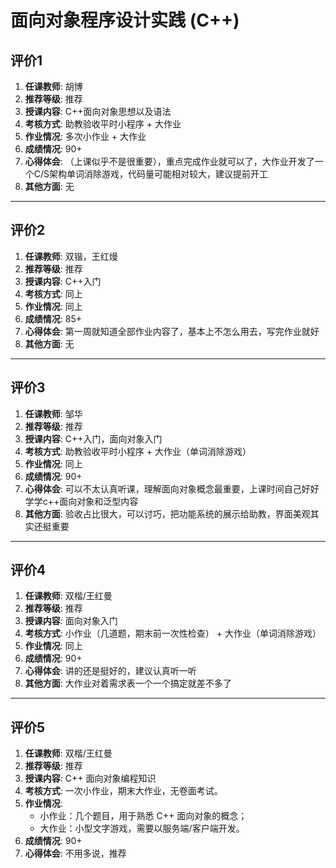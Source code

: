 # 面向对象程序设计实践 (C++)

## 评价1

1. **任课教师**: 胡博
2. **推荐等级**: 推荐
3. **授课内容**: C++面向对象思想以及语法
4. **考核方式**: 助教验收平时小程序 + 大作业
5. **作业情况**: 多次小作业 + 大作业
6. **成绩情况**: 90+
7. **心得体会**: （上课似乎不是很重要），重点完成作业就可以了，大作业开发了一个C/S架构单词消除游戏，代码量可能相对较大，建议提前开工
8. **其他方面**: 无

---

## 评价2

1. **任课教师**: 双锴，王红熳
2. **推荐等级**: 推荐
3. **授课内容**: C++入门
4. **考核方式**: 同上
5. **作业情况**: 同上
6. **成绩情况**: 85+
7. **心得体会**: 第一周就知道全部作业内容了，基本上不怎么用去，写完作业就好
8. **其他方面**: 无

---

## 评价3

1. **任课教师**: 邹华
2. **推荐等级**: 推荐
3. **授课内容**: C++入门，面向对象入门
4. **考核方式**: 助教验收平时小程序 + 大作业（单词消除游戏）
5. **作业情况**: 同上
6. **成绩情况**: 90+
7. **心得体会**: 可以不太认真听课，理解面向对象概念最重要，上课时间自己好好学学c++面向对象和泛型内容
8. **其他方面**: 验收占比很大，可以讨巧，把功能系统的展示给助教，界面美观其实还挺重要

---

## 评价4

1. **任课教师**: 双楷/王红曼
2. **推荐等级**: 推荐
3. **授课内容**: 面向对象入门
4. **考核方式**: 小作业（几道题，期末前一次性检查） + 大作业（单词消除游戏）
5. **作业情况**: 同上
6. **成绩情况**: 90+
7. **心得体会**: 讲的还是挺好的，建议认真听一听
8. **其他方面**: 大作业对着需求表一个一个搞定就差不多了

---

## 评价5

1. **任课教师**: 双楷/王红曼
2. **推荐等级**: 推荐
3. **授课内容**: C++ 面向对象编程知识
4. **考核方式**: 一次小作业，期末大作业，无卷面考试。
5. **作业情况**: 
    * 小作业：几个题目，用于熟悉 C++ 面向对象的概念；
    * 大作业：小型文字游戏，需要以服务端/客户端开发。
6. **成绩情况**: 90+
7. **心得体会**: 不用多说，推荐
